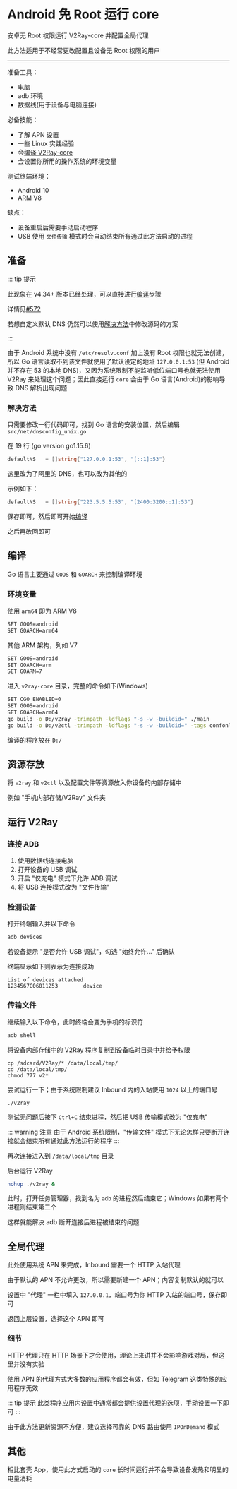 # Android 免 Root 运行 core

安卓无 Root 权限运行 V2Ray-core 并配置全局代理

此方法适用于不经常更改配置且设备无 Root 权限的用户
___

准备工具：

* 电脑
* adb 环境
* 数据线(用于设备与电脑连接)

必备技能：

* 了解 APN 设置
* 一些 Linux 实践经验
* 会[编译 V2Ray-core](https://www.v2fly.org/developer/intro/compile.html#%E5%A4%9A%E7%A7%8D%E6%9E%84%E5%BB%BA%E6%96%B9%E5%BC%8F)
* 会设置你所用的操作系统的环境变量

测试终端环境：

* Android 10
* ARM V8

缺点：

* 设备重启后需要手动启动程序
* USB 使用 `文件传输` 模式时会自动结束所有通过此方法启动的进程

## 准备

::: tip 提示

此现象在 v4.34+ 版本已经处理，可以直接进行[编译](#编译)步骤

详情见[#572](https://github.com/v2fly/v2ray-core/pull/572)

若想自定义默认 DNS 仍然可以使用[解决方法](#解决方法)中修改源码的方案

:::

由于 Android 系统中没有 `/etc/resolv.conf` 加上没有 Root 权限也就无法创建，所以 Go 语言读取不到该文件就使用了默认设定的地址 `127.0.0.1:53` (但 Android 并不存在 53 的本地 DNS)，又因为系统限制不能监听低位端口号也就无法使用
V2Ray 来处理这个问题；因此直接运行 `core` 会由于 Go 语言(Android)的影响导致 DNS 解析出现问题

### 解决方法

只需要修改一行代码即可，找到 Go 语言的安装位置，然后编辑 `src/net/dnsconfig_unix.go`

在 19 行 (go version go1.15.6)

```go
defaultNS   = []string{"127.0.0.1:53", "[::1]:53"}
```

这里改为了阿里的 DNS，也可以改为其他的

示例如下：

```go
defaultNS   = []string{"223.5.5.5:53", "[2400:3200::1]:53"}
```

保存即可，然后即可开始[编译](#编译)

之后再改回即可

## 编译

Go 语言主要通过 `GOOS` 和 `GOARCH` 来控制编译环境

### 环境变量

使用 `arm64` 即为 ARM V8

```bash
SET GOOS=android
SET GOARCH=arm64
```

其他 ARM 架构，列如 V7

```bash
SET GOOS=android
SET GOARCH=arm
SET GOARM=7
```

进入 `v2ray-core` 目录，完整的命令如下(Windows)

```bash
SET CGO_ENABLED=0
SET GOOS=android
SET GOARCH=arm64
go build -o D:/v2ray -trimpath -ldflags "-s -w -buildid=" ./main
go build -o D:/v2ctl -trimpath -ldflags "-s -w -buildid=" -tags confonly ./infra/control/main
```

编译的程序放在 `D:/`

## 资源存放

将 `v2ray` 和 `v2ctl` 以及配置文件等资源放入你设备的内部存储中

例如 "手机内部存储/V2Ray" 文件夹

## 运行 V2Ray

### 连接 ADB

1. 使用数据线连接电脑
2. 打开设备的 USB 调试
3. 开启 "仅充电" 模式下允许 ADB 调试
4. 将 USB 连接模式改为 "文件传输"

### 检测设备

打开终端输入并以下命令

```bash
adb devices
```

若设备提示 "是否允许 USB 调试"，勾选 "始终允许..." 后确认

终端显示如下则表示为连接成功

```
List of devices attached
1234567C06011253        device
```

### 传输文件

继续输入以下命令，此时终端会变为手机的标识符

```bash
adb shell
```

将设备内部存储中的 V2Ray 程序复制到设备临时目录中并给予权限

```
cp /sdcard/V2Ray/* /data/local/tmp/
cd /data/local/tmp/
chmod 777 v2*
```

尝试运行一下；由于系统限制建议 Inbound 内的入站使用 `1024` 以上的端口号

```
./v2ray
```

测试无问题后按下 `Ctrl+C` 结束进程，然后把 USB 传输模式改为 "仅充电"

::: warning 注意
由于 Android 系统限制，"传输文件" 模式下无论怎样只要断开连接就会结束所有通过此方法运行的程序
:::

再次连接进入到 `/data/local/tmp` 目录

后台运行 V2Ray

```bash
nohup ./v2ray &
```

此时，打开任务管理器，找到名为 `adb` 的进程然后结束它；Windows 如果有两个进程则结束第二个

这样就能解决 adb 断开连接后进程被结束的问题

## 全局代理

此处使用系统 APN 来完成，Inbound 需要一个 HTTP 入站代理

由于默认的 APN 不允许更改，所以需要新建一个 APN；内容复制默认的就可以

设置中 "代理" 一栏中填入 `127.0.0.1`，端口号为你 HTTP 入站的端口号，保存即可

返回上层设置，选择这个 APN 即可

### 细节

HTTP 代理只在 HTTP 场景下才会使用，理论上来讲并不会影响游戏对局，但这里并没有实验

使用 APN 的代理方式大多数的应用程序都会有效，但如 Telegram 这类特殊的应用程序无效

::: tip 提示
此类程序应用内设置中通常都会提供设置代理的选项，手动设置一下即可
:::

由于此方法更新资源不方便，建议选择可靠的 DNS 路由使用 `IPOnDemand` 模式

## 其他

相比套壳 App，使用此方式启动的 `core` 长时间运行并不会导致设备发热和明显的电量消耗
